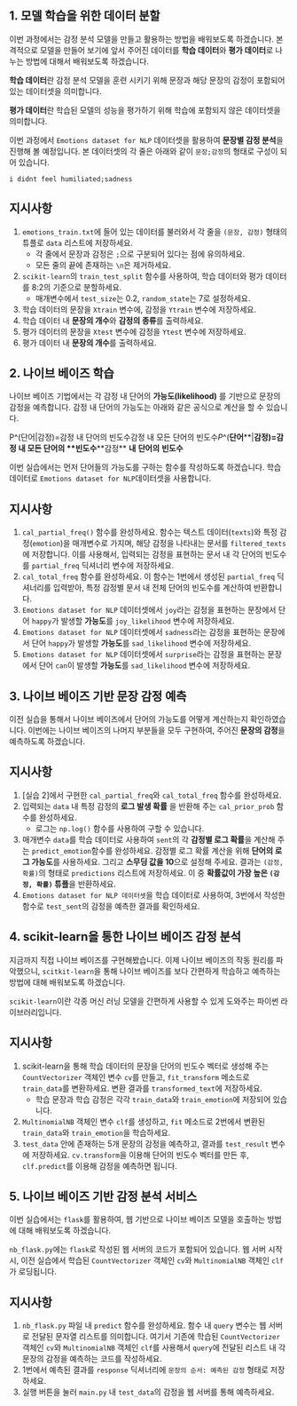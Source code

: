 ## 1. 모델 학습을 위한 데이터 분할

이번 과정에서는 감정 분석 모델을 만들고 활용하는 방법을 배워보도록 하겠습니다. 본격적으로 모델을 만들어 보기에 앞서 주어진 데이터를 **학습 데이터**와 **평가 데이터**로 나누는 방법에 대해서 배워보도록 하겠습니다.

**학습 데이터**란 감정 분석 모델을 훈련 시키기 위해 문장과 해당 문장의 감정이 포함되어 있는 데이터셋을 의미합니다.

**평가 데이터**란 학습된 모델의 성능을 평가하기 위해 학습에 포함되지 않은 데이터셋을 의미합니다.

이번 과정에서 `Emotions dataset for NLP` 데이터셋을 활용하여 **문장별 감정 분석**을 진행해 볼 예정입니다. 본 데이터셋의 각 줄은 아래와 같이 `문장;감정`의 형태로 구성이 되어 있습니다.

```
i didnt feel humiliated;sadness
```

## 지시사항

1. `emotions_train.txt`에 들어 있는 데이터를 불러와서 각 줄을 `(문장, 감정)` 형태의 튜플로 `data` 리스트에 저장하세요.
   - 각 줄에서 문장과 감정은 `;`으로 구분되어 있다는 점에 유의하세요.
   - 모든 줄의 끝에 존재하는 `\n`은 제거하세요.
2. `scikit-learn`의 `train_test_split` 함수를 사용하여, 학습 데이터와 평가 데이터를 8:2의 기준으로 분할하세요.
   - 매개변수에서 `test_size`는 0.2, `random_state`는 7로 설정하세요.
3. 학습 데이터의 문장을 `Xtrain` 변수에, 감정을 `Ytrain` 변수에 저장하세요.
4. 학습 데이터 내 **문장의 개수**와 **감정의 종류**를 출력하세요.
5. 평가 데이터의 문장을 `Xtest` 변수에 감정을 `Ytest` 변수에 저장하세요.
6. 평가 데이터 내 **문장의 개수**를 출력하세요.



## 2. 나이브 베이즈 학습

나이브 베이즈 기법에서는 각 감정 내 단어의 **가능도(likelihood)** 를 기반으로 문장의 감정을 예측합니다. 감정 내 단어의 가능도는 아래와 같은 공식으로 계산을 할 수 있습니다.

P^(단어|감정)=감정 내 단어의 빈도수감정 내 모든 단어의 빈도수*P*^(**단어****|****감정**)=**감정** **내** **모든** **단어의** **빈도수****감정** **내** **단어의** **빈도수**

이번 실습에서는 먼저 단어들의 가능도를 구하는 함수를 작성하도록 하겠습니다. 학습 데이터로 `Emotions dataset for NLP`데이터셋을 사용합니다.

## 지시사항

1. `cal_partial_freq()` 함수를 완성하세요. 함수는 텍스트 데이터(`texts`)와 특정 감정(`emotion`)을 매개변수로 가지며, 해당 감정을 나타내는 문서를 `filtered_texts`에 저장합니다. 이를 사용해서, 입력되는 감정을 표현하는 문서 내 각 단어의 빈도수를 `partial_freq` 딕셔너리 변수에 저장하세요.
2. `cal_total_freq` 함수를 완성하세요. 이 함수는 1번에서 생성된 `partial_freq` 딕셔너리를 입력받아, 특정 감정별 문서 내 전체 단어의 빈도수를 계산하여 반환합니다.
3. `Emotions dataset for NLP` 데이터셋에서 `joy`라는 감정을 표현하는 문장에서 단어 `happy`가 발생할 **가능도**를 `joy_likelihood` 변수에 저장하세요.
4. `Emotions dataset for NLP` 데이터셋에서 `sadness`라는 감정을 표현하는 문장에서 단어 `happy`가 발생할 **가능도**를 `sad_likelihood` 변수에 저장하세요.
5. `Emotions dataset for NLP` 데이터셋에서 `surprise`라는 감정을 표현하는 문장에서 단어 `can`이 발생할 **가능도**를 `sad_likelihood` 변수에 저장하세요.



## 3. 나이브 베이즈 기반 문장 감정 예측

이전 실습을 통해서 나이브 베이즈에서 단어의 가능도를 어떻게 계산하는지 확인하였습니다. 이번에는 나이브 베이즈의 나머지 부분들을 모두 구현하여, 주어진 **문장의 감정**을 예측하도록 하겠습니다.

## 지시사항

1. [실습 2]에서 구현한 `cal_partial_freq`와 `cal_total_freq` 함수를 완성하세요.
2. 입력되는 `data` 내 특정 감정의 **로그 발생 확률** 을 반환해 주는 `cal_prior_prob` 함수를 완성하세요.
   - 로그는 `np.log()` 함수를 사용하여 구할 수 있습니다.
3. 매개변수 `data`를 학습 데이터로 사용하여 `sent`의 각 **감정별 로그 확률**을 계산해 주는 `predict_emotion`함수를 완성하세요. 감정별 로그 확률 계산을 위해 **단어의 로그 가능도**를 사용하세요. 그리고 **스무딩 값을 10**으로 설정해 주세요. 결과는 `(감정, 확률)`의 형태로 `predictions` 리스트에 저장하세요. 이 중 **확률값이 가장 높은 `(감정, 확률)` 튜플**을 반환하세요.
4. `Emotions dataset for NLP 데이터셋`을 학습 데이터로 사용하여, 3번에서 작성한 함수로 `test_sent`의 감정을 예측한 결과를 확인하세요.



## 4. scikit-learn을 통한 나이브 베이즈 감정 분석

지금까지 직접 나이브 베이즈를 구현해봤습니다. 이제 나이브 베이즈의 작동 원리를 파악했으니, `scitkit-learn`을 통해 나이브 베이즈를 보다 간편하게 학습하고 예측하는 방법에 대해 배워보도록 하겠습니다.

`scikit-learn`이란 각종 머신 러닝 모델을 간편하게 사용할 수 있게 도와주는 파이썬 라이브러리입니다.

## 지시사항

1. scikit-learn을 통해 학습 데이터의 문장을 단어의 빈도수 벡터로 생성해 주는 `CountVectorizer` 객체인 변수 `cv`를 만들고, `fit_transform` 메소드로 `train_data`를 변환하세요. 변환 결과를 `transformed_text`에 저장하세요.
   - 학습 문장과 학습 감정은 각각 `train_data`와 `train_emotion`에 저장되어 있습니다.
2. `MultinomialNB` 객체인 변수 `clf`를 생성하고, `fit` 메소드로 2번에서 변환된 `train_data`와 `train_emotion`을 학습하세요.
3. `test_data` 안에 존재하는 5개 문장의 감정을 예측하고, 결과를 `test_result` 변수에 저장하세요. `cv.transform`을 이용해 단어의 빈도수 벡터를 만든 후, `clf.predict`를 이용해 감정을 예측하면 됩니다.



## 5. 나이브 베이즈 기반 감정 분석 서비스

이번 실습에서는 `flask`를 활용하여, 웹 기반으로 나이브 베이즈 모델을 호출하는 방법에 대해 배워보도록 하겠습니다.

`nb_flask.py`에는 `flask`로 작성된 웹 서버의 코드가 포함되어 있습니다. 웹 서버 시작 시, 이전 실습에서 학습된 `CountVectorizer` 객체인 `cv`와 `MultinomialNB` 객체인 `clf`가 로딩됩니다.

## 지시사항

1. `nb_flask.py` 파일 내 `predict` 함수를 완성하세요. 함수 내 `query` 변수는 웹 서버로 전달된 문자열 리스트를 의미합니다. 여기서 기존에 학습된 `CountVectorizer` 객체인 `cv`와 `MultinomialNB` 객체인 `clf`를 사용해서 `query`에 전달된 리스트 내 각 문장의 감정을 예측하는 코드를 작성하세요.
2. 1번에서 예측된 결과를 `response` 딕셔너리에 `문장의 순서: 예측된 감정` 형태로 저장하세요.
3. 실행 버튼을 눌러 `main.py` 내 `test_data`의 감정을 웹 서버를 통해 예측하세요.